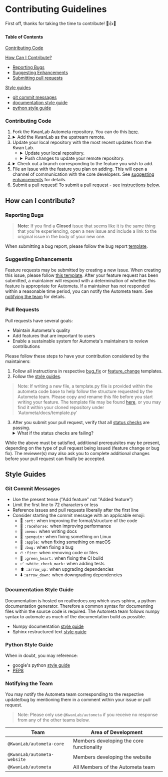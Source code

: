 Contributing Guidelines
=======================

First off, thanks for taking the time to contribute! :clap::+1::tada:

#### Table of Contents

[Contributing Code](#contributing-code)

[How Can I Contribute?](#how-can-i-contribute)
  * [Reporting Bugs](#reporting-bugs)
  * [Suggesting Enhancements](#suggesting-enhancements)
  * [Submitting pull requests](#pull-requests)

[Style guides](#style-guides)
  * [git commit messages](#git-commit-messages)
  * [documentation style guide](#documentation-style-guide)
  * [python style guide](#python-style-guide)

### Contributing Code

1. Fork the KwanLab Autometa repository. You can do this [here](https://github.com/KwanLab/Autometa).
2. <details><summary>Add the KwanLab as the upstream remote.</summary><code>
    git remote add upstream https://github.com/KwanLab/Autometa.git</code></details>
3. Update your local repository with the most recent updates from the Kwan Lab.
    - <details><summary>Update your local repository.</summary><code>git pull upstream master</code></details>
    - <details><summary>Push changes to update your remote repository.</summary><code>git push origin master</code></details>
4. <details><summary>Check out a branch corresponding to the feature you wish to add.</summary><code>git checkout -b your-new-feature master</code></details>
5. File an issue with the feature you plan on adding. This will open a channel of
communication with the core developers. See [suggesting enhancements](#suggesting-enhancements) for details.
6. Submit a pull request! To submit a pull request - see [instructions below](#pull-requests).


## How can I contribute?

### Reporting Bugs

> **Note:** If you find a **Closed** issue that seems like it is the same thing
that you're experiencing, open a new issue and include a link to the original
issue in the body of your new one.

When submitting a bug report, please follow the bug report [template](https://github.com/KwanLab/Autometa/blob/master/.github/ISSUE_TEMPLATE/bug_report.md).


### Suggesting Enhancements

Feature requests may be submitted by creating a new issue. When creating this issue, please follow [this template](https://github.com/KwanLab/Autometa/blob/master/.github/ISSUE_TEMPLATE/feature_request.md). After your feature request has been submitted, a maintainer will respond with a determination of whether this feature is appropriate for Autometa. If a maintainer has not responded within a reasonable time period, you can notify the Autometa team. See [notifying the team](#notifying-the-team) for details.

### Pull Requests

Pull requests have several goals:

- Maintain Autometa's quality
- Add features that are important to users
- Enable a sustainable system for Autometa's maintainers to review contributions

Please follow these steps to have your contribution considered by the maintainers:

1. Follow all instructions in respective [bug_fix](https://github.com/KwanLab/Autometa/blob/master/.github/PULL_REQUEST_TEMPLATE/bug_fix.md) or [feature_change](https://github.com/KwanLab/Autometa/blob/master/.github/PULL_REQUEST_TEMPLATE/feature_change.md) templates.
2. Follow the [style guides](#style-guides).
>Note: If writing a new file, a template.py file is provided within the autometa code base to help follow the structure requested by the Autometa team.
Please copy and rename this file before you start writing your feature.
The template file may be found [here](https://github.com/KwanLab/Autometa/blob/dev/docs/template.py), or you may find it within your cloned repository under 'Autometa/docs/template.py'

3. After you submit your pull request, verify that all [status checks](https://help.github.com/articles/about-status-checks/) are passing. <details><summary>What if the status checks are failing?</summary>If a status check is failing, and you believe that the failure is unrelated to your change, please leave a comment on the pull request explaining why you believe the failure is unrelated. A maintainer will re-run the status check for you. If we conclude that the failure was a false positive, then we will open an issue to track that problem with our status check suite.</details>

While the above must be satisfied, additional prerequisites may be present, depending on the type of pull request being issued (feature change or bug fix). The reviewer(s) may also ask you to complete additional changes before your pull request can finally be accepted.

## Style Guides

### Git Commit Messages

* Use the present tense ("Add feature" not "Added feature")
* Limit the first line to 72 characters or less
* Reference issues and pull requests liberally after the first line
* Consider starting the commit message with an applicable emoji:
    * :art: `:art:` when improving the format/structure of the code
    * :racehorse: `:racehorse:` when improving performance
    * :memo: `:memo:` when writing docs
    * :penguin: `:penguin:` when fixing something on Linux
    * :apple: `:apple:` when fixing something on macOS
    * :bug: `:bug:` when fixing a bug
    * :fire: `:fire:` when removing code or files
    * :green_heart: `:green_heart:` when fixing the CI build
    * :white_check_mark: `:white_check_mark:` when adding tests
    * :arrow_up: `:arrow_up:` when upgrading dependencies
    * :arrow_down: `:arrow_down:` when downgrading dependencies

### Documentation Style Guide

Documentation is hosted on reathedocs.org which uses sphinx, a python documentation generator. Therefore a common syntax for
documenting files within the source code is required. The Autometa team follows numpy syntax to automate as much of the documentation build as possible.

* Numpy documentation [style guide](https://numpydoc.readthedocs.io/en/latest/format.html)
* Sphinx restructured text [style guide](http://www.sphinx-doc.org/en/master/usage/restructuredtext/basics.html#paragraphs)

### Python Style Guide

When in doubt, you may reference:

* google's python [style guide](https://github.com/google/styleguide/blob/gh-pages/pyguide.md)
* [PEP8](https://www.python.org/dev/peps/pep-0008/)

### Notifying the Team

You may notify the Autometa team corresponding to the respective update/bug by mentioning them in a comment within your issue or pull request.

>Note: Please only use <code>@KwanLab/autometa</code> if you receive no response from any of the other teams below.

| Team                                   | Area of Development                       |
| -------------------------------------- | ----------------------------------------- |
| <code>@KwanLab/autometa-core</code>    | Members developing the core functionality |
| <code>@KwanLab/autometa-website</code> | Members developing the website            |
| <code>@KwanLab/autometa</code>         | All Members of the Autometa team          |
